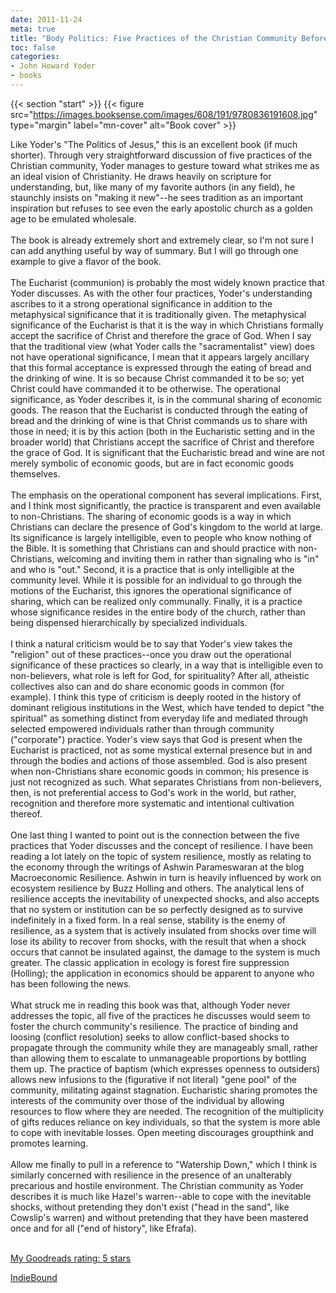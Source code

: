 ```yaml
---
date: 2011-11-24
meta: true
title: "Body Politics: Five Practices of the Christian Community Before the Watching World"
toc: false
categories:
- John Howard Yoder
- books
---
```


{{< section "start" >}}
{{< figure src="https://images.booksense.com/images/608/191/9780836191608.jpg" type="margin" label="mn-cover" alt="Book cover" >}}

Like Yoder's "The Politics of Jesus," this is an excellent book (if much shorter). Through very straightforward discussion of five practices of the Christian community, Yoder manages to gesture toward what strikes me as an ideal vision of Christianity. He draws heavily on scripture for understanding, but, like many of my favorite authors (in any field), he staunchly insists on "making it new"--he sees tradition as an important inspiration but refuses to see even the early apostolic church as a golden age to be emulated wholesale. <br /><br />The book is already extremely short and extremely clear, so I'm not sure I can add anything useful by way of summary. But I will go through one example to give a flavor of the book. <br /><br />The Eucharist (communion) is probably the most widely known practice that Yoder discusses. As with the other four practices, Yoder's understanding ascribes to it a strong operational significance in addition to the metaphysical significance that it is traditionally given. The metaphysical significance of the Eucharist is that it is the way in which Christians formally accept the sacrifice of Christ and therefore the grace of God. When I say that the traditional view (what Yoder calls the "sacramentalist" view) does not have operational significance, I mean that it appears largely ancillary that this formal acceptance is expressed through the eating of bread and the drinking of wine. It is so because Christ commanded it to be so; yet Christ could have commanded it to be otherwise. The operational significance, as Yoder describes it, is in the communal sharing of economic goods. The reason that the Eucharist is conducted through the eating of bread and the drinking of wine is that Christ commands us to share with those in need; it is by this action (both in the Eucharistic setting and in the broader world) that Christians accept the sacrifice of Christ and therefore the grace of God. It is significant that the Eucharistic bread and wine are not merely symbolic of economic goods, but are in fact economic goods themselves.<br /><br />The emphasis on the operational component has several implications. First, and I think most significantly, the practice is transparent and even available to non-Christians. The sharing of economic goods is a way in which Christians can declare the presence of God's kingdom to the world at large. Its significance is largely intelligible, even to people who know nothing of the Bible. It is something that Christians can and should practice with non-Christians, welcoming and inviting them in rather than signaling who is "in" and who is "out." Second, it is a practice that is only intelligible at the community level. While it is possible for an individual to go through the motions of the Eucharist, this ignores the operational significance of sharing, which can be realized only communally. Finally, it is a practice whose significance resides in the entire body of the church, rather than being dispensed hierarchically by specialized individuals.<br /><br />I think a natural criticism would be to say that Yoder's view takes the "religion" out of these practices--once you draw out the operational significance of these practices so clearly, in a way that is intelligible even to non-believers, what role is left for God, for spirituality? After all, atheistic collectives also can and do share economic goods in common (for example). I think this type of criticism is deeply rooted in the history of dominant religious institutions in the West, which have tended to depict "the spiritual" as something distinct from everyday life and mediated through selected empowered individuals rather than through community ("corporate") practice. Yoder's view says that God is present when the Eucharist is practiced, not as some mystical external presence but in and through the bodies and actions of those assembled. God is also present when non-Christians share economic goods in common; his presence is just not recognized as such. What separates Christians from non-believers, then, is not preferential access to God's work in the world, but rather, recognition and therefore more systematic and intentional cultivation thereof.<br /><br />One last thing I wanted to point out is the connection between the five practices that Yoder discusses and the concept of resilience. I have been reading a lot lately on the topic of system resilience, mostly as relating to the economy through the writings of Ashwin Parameswaran at the blog Macroeconomic Resilience. Ashwin in turn is heavily influenced by work on ecosystem resilience by Buzz Holling and others. The analytical lens of resilience accepts the inevitability of unexpected shocks, and also accepts that no system or institution can be so perfectly designed as to survive indefinitely in a fixed form. In a real sense, stability is the enemy of resilience, as a system that is actively insulated from shocks over time will lose its ability to recover from shocks, with the result that when a shock occurs that cannot be insulated against, the damage to the system is much greater. The classic application in ecology is forest fire suppression (Holling); the application in economics should be apparent to anyone who has been following the news.<br /><br />What struck me in reading this book was that, although Yoder never addresses the topic, all five of the practices he discusses would seem to foster the church community's resilience. The practice of binding and loosing (conflict resolution) seeks to allow conflict-based shocks to propagate through the community while they are manageably small, rather than allowing them to escalate to unmanageable proportions by bottling them up. The practice of baptism (which expresses openness to outsiders) allows new infusions to the (figurative if not literal) "gene pool" of the community, militating against stagnation. Eucharistic sharing promotes the interests of the community over those of the individual by allowing resources to flow where they are needed. The recognition of the multiplicity of gifts reduces reliance on key individuals, so that the system is more able to cope with inevitable losses. Open meeting discourages groupthink and promotes learning.<br /><br />Allow me finally to pull in a reference to "Watership Down," which I think is similarly concerned with resilience in the presence of an unalterably precarious and hostile environment. The Christian community as Yoder describes it is much like Hazel's warren--able to cope with the inevitable shocks, without pretending they don't exist ("head in the sand", like Cowslip's warren) and without pretending that they have been mastered once and for all ("end of history", like Efrafa).<br /><br />

[My Goodreads rating: 5 stars](https://www.goodreads.com/review/show/238781132)  

[IndieBound](https://www.indiebound.org/book/9780836191608)
